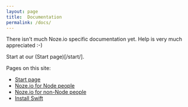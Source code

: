 ```yaml
---
layout: page
title:  Documentation
permalink: /docs/
---
```

There isn't much Noze.io specific documentation yet. Help is very much
appreciated :-)

Start at our (Start page)[/start/].

Pages on this site:

- [Start page](/start/)
- [Noze.io for Node people](/noze4node/)
- [Noze.io for non-Node people](/noze4nonnode/)
- [Install Swift](/install-swift/)
